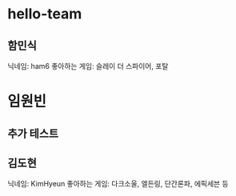 # hello-team
## 함민식
닉네임: ham6
좋아하는 게임: 슬레이 더 스파이어, 포탈


 # 임원빈
 ## 추가 테스트

 ## 김도현
닉네임: KimHyeun
좋아하는 게임: 다크소울, 엘든링, 단간론파, 에픽세븐 등
 